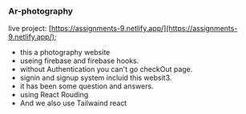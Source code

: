### Ar-photography

live project: [https://assignments-9.netlify.app/](https://assignments-9.netlify.app/);
* this a photography website
* useing firebase and firebase hooks.
* without Authentication you can't go checkOut page.
* signin  and   signup system incluid this websit3.
* it has been some question and answers.
* using React Rouding
* And we also use Tailwaind react